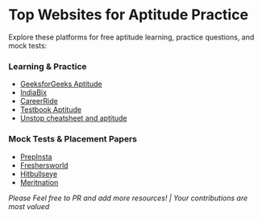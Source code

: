 # Top Websites for Aptitude Practice

Explore these platforms for free aptitude learning, practice questions, and mock tests:

### Learning & Practice
- [GeeksforGeeks Aptitude](https://www.geeksforgeeks.org/aptitude/)
- [IndiaBix](https://www.indiabix.com/)
- [CareerRide](https://www.careerride.com/)
- [Testbook Aptitude](https://testbook.com/aptitude)
- [Unstop cheatsheet and aptitude ](https://unstop.com/blog/aptitude-cheatsheet-for-placements)

### Mock Tests & Placement Papers
- [PrepInsta](https://prepinsta.com/)
- [Freshersworld](https://www.freshersworld.com/)
- [Hitbullseye](https://www.hitbullseye.com/)
- [Meritnation](https://www.meritnation.com/)

*Please Feel free to PR and add more resources! | Your contributions are most valued*


